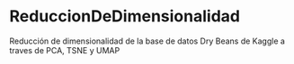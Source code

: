 # ReduccionDeDimensionalidad
Reducción de dimensionalidad de la base de datos Dry Beans de Kaggle a traves de PCA, TSNE y UMAP
